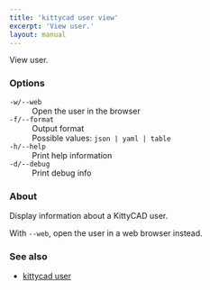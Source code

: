 ```yaml
---
title: 'kittycad user view'
excerpt: 'View user.'
layout: manual
---
```


View user.

### Options

<dl class="flags">
   <dt><code>-w/--web</code></dt>
   <dd>Open the user in the browser</dd>

   <dt><code>-f/--format</code></dt>
   <dd>Output format<br/>Possible values: <code>json | yaml | table</code></dd>

   <dt><code>-h/--help</code></dt>
   <dd>Print help information</dd>

   <dt><code>-d/--debug</code></dt>
   <dd>Print debug info</dd>
</dl>

### About

Display information about a KittyCAD user.

With `--web`, open the user in a web browser instead.

### See also

-   [kittycad user](./kittycad_user)
